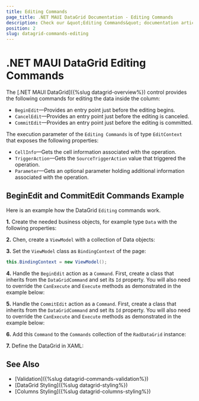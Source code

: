 ```yaml
---
title: Editing Commands
page_title: .NET MAUI DataGrid Documentation - Editing Commands
description: Check our &quot;Editing Commands&quot; documentation article for Telerik DataGrid for .NET MAUI control.
position: 2
slug: datagrid-commands-editing
---
```


# .NET MAUI DataGrid Editing Commands

The [.NET MAUI DataGrid]({%slug datagrid-overview%}) control provides the following commands for editing the data inside the column:

* `BeginEdit`&mdash;Provides an entry point just before the editing begins.
* `CancelEdit`&mdash;Provides an entry point just before the editing is canceled.
* `CommitEdit`&mdash;Provides an entry point just before the editing is committed.

The execution parameter of the `Editing Commands` is of type `EditContext` that exposes the following properties:

* `CellInfo`&mdash;Gets the cell information associated with the operation.
* `TriggerAction`&mdash;Gets the `SourceTriggerAction` value that triggered the operation.
* `Parameter`&mdash;Gets an optional parameter holding additional information associated with the operation.

## BeginEdit and CommitEdit Commands Example

Here is an example how the DataGrid `Editing` commands work.

**1.** Create the needed business objects, for example type `Data` with the following properties:

<snippet id='datagrid-commands-editing-businessobject'/>

**2.** Chen, create a `ViewModel` with a collection of Data objects:

<snippet id='datagrid-commands-editing-viewmodel'/>

**3.** Set the `ViewModel` class as `BindingContext` of the page:

```C#
this.BindingContext = new ViewModel();
```

**4.** Handle the `BeginEdit` action as a `Command`. First, create a class that inherits from the `DataGridCommand` and set its `Id` property. You will also need to override the `CanExecute` and `Execute` methods as demonstrated in the example below:

<snippet id='datagrid-commands-editing-beginedit'/>

**5.** Handle the `CommitEdit` action as a `Command`. First, create a class that inherits from the `DataGridCommand` and set its `Id` property. You will also need to override the `CanExecute` and `Execute` methods as demonstrated in the example below:

<snippet id='datagrid-commands-editing-commitedit'/>

**6.** Add this `Command` to the `Commands` collection of the `RadDataGrid` instance:

<snippet id='datagrid-commands-editing-binding'/>

**7.** Define the DataGrid in XAML:

<snippet id='datagrid-commands-editing'/>

## See Also

- [Validation]({%slug datagrid-commands-validation%})
- [DataGrid Styling]({%slug datagrid-styling%})
- [Columns Styling]({%slug datagrid-columns-styling%})
